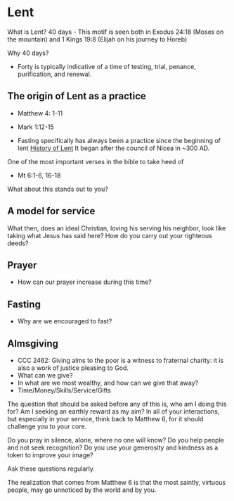 # Lent
What is Lent?
40 days - This motif is seen both in Exodus 24:18 (Moses on the mountain) and 1 Kings 19:8 (Elijah on his journey to Horeb)

Why 40 days?
- Forty is typically indicative of a time of testing, trial, penance, purification, and renewal.

## The origin of Lent as a practice
- Matthew 4: 1-11
- Mark 1:12-15

- Fasting specifically has always been a practice since the beginning of lent
[History of Lent](https://www.christianitytoday.com/history/2008/august/beginning-of-lent.html)
It began after the council of Nicea in ~300 AD.

One of the most important verses in the bible to take heed of
- Mt 6:1-6, 16-18

What about this stands out to you?

## A model for service
What then, does an ideal Christian, loving his serving his neighbor, look like taking what Jesus has said here?
How do you carry out your righteous deeds?

## Prayer
- How can our prayer increase during this time?
## Fasting
- Why are we encouraged to fast?
## Almsgiving
- CCC 2462: Giving alms to the poor is a witness to fraternal charity: it is also a work of justice pleasing to God.
- What can we give?
- In what are we most wealthy, and how can we give that away?
- Time/Money/Skills/Service/Gifts

The question that should be asked before any of this is, who am I doing this for? Am I seeking an earthly reward as my aim?
In all of your interactions, but especially in your service, think back to Matthew 6, for it should challenge you to your core.

Do you pray in silence, alone, where no one will know?
Do you help people and not seek recognition?
Do you use your generosity and kindness as a token to improve your image?

Ask these questions regularly.

The realization that comes from Matthew 6 is that the most saintly, virtuous people, may go unnoticed by the world and by you.